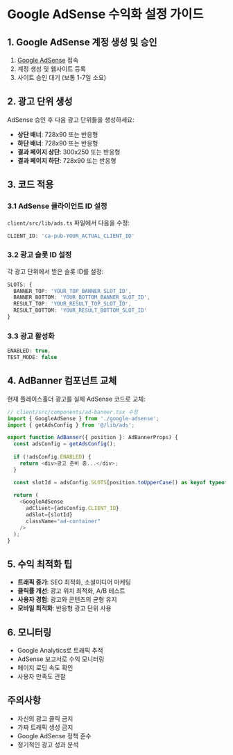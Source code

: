 # Google AdSense 수익화 설정 가이드

## 1. Google AdSense 계정 생성 및 승인

1. [Google AdSense](https://www.google.com/adsense/) 접속
2. 계정 생성 및 웹사이트 등록
3. 사이트 승인 대기 (보통 1-7일 소요)

## 2. 광고 단위 생성

AdSense 승인 후 다음 광고 단위들을 생성하세요:

- **상단 배너**: 728x90 또는 반응형
- **하단 배너**: 728x90 또는 반응형  
- **결과 페이지 상단**: 300x250 또는 반응형
- **결과 페이지 하단**: 728x90 또는 반응형

## 3. 코드 적용

### 3.1 AdSense 클라이언트 ID 설정
`client/src/lib/ads.ts` 파일에서 다음을 수정:
```typescript
CLIENT_ID: 'ca-pub-YOUR_ACTUAL_CLIENT_ID'
```

### 3.2 광고 슬롯 ID 설정
각 광고 단위에서 받은 슬롯 ID를 설정:
```typescript
SLOTS: {
  BANNER_TOP: 'YOUR_TOP_BANNER_SLOT_ID',
  BANNER_BOTTOM: 'YOUR_BOTTOM_BANNER_SLOT_ID',
  RESULT_TOP: 'YOUR_RESULT_TOP_SLOT_ID',
  RESULT_BOTTOM: 'YOUR_RESULT_BOTTOM_SLOT_ID'
}
```

### 3.3 광고 활성화
```typescript
ENABLED: true,
TEST_MODE: false
```

## 4. AdBanner 컴포넌트 교체

현재 플레이스홀더 광고를 실제 AdSense 코드로 교체:

```typescript
// client/src/components/ad-banner.tsx 수정
import { GoogleAdSense } from './google-adsense';
import { getAdsConfig } from '@/lib/ads';

export function AdBanner({ position }: AdBannerProps) {
  const adsConfig = getAdsConfig();
  
  if (!adsConfig.ENABLED) {
    return <div>광고 준비 중...</div>;
  }

  const slotId = adsConfig.SLOTS[position.toUpperCase() as keyof typeof adsConfig.SLOTS];
  
  return (
    <GoogleAdSense
      adClient={adsConfig.CLIENT_ID}
      adSlot={slotId}
      className="ad-container"
    />
  );
}
```

## 5. 수익 최적화 팁

- **트래픽 증가**: SEO 최적화, 소셜미디어 마케팅
- **클릭률 개선**: 광고 위치 최적화, A/B 테스트
- **사용자 경험**: 광고와 콘텐츠의 균형 유지
- **모바일 최적화**: 반응형 광고 단위 사용

## 6. 모니터링

- Google Analytics로 트래픽 추적
- AdSense 보고서로 수익 모니터링
- 페이지 로딩 속도 확인
- 사용자 만족도 관찰

## 주의사항

- 자신의 광고 클릭 금지
- 가짜 트래픽 생성 금지
- Google AdSense 정책 준수
- 정기적인 광고 성과 분석